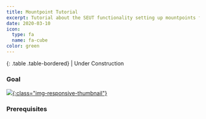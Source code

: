 ```yaml
---
title: Mountpoint Tutorial
excerpt: Tutorial about the SEUT functionality setting up mountpoints for blocks.
date: 2020-03-10
icon:
  type: fa
  name: fa-cube
color: green
---
```


<div class="table-responsive">

{: .table .table-bordered}
| Under Construction

</div>

### Goal

[![](/modding-reference/assets/images/tutorials/seut/interaction-highlight_goal.png){:class="img-responsive-thumbnail"}](/modding-reference/assets/images/tutorials/seut/mountpoints_goal.png)

### Prerequisites
<br><br/>